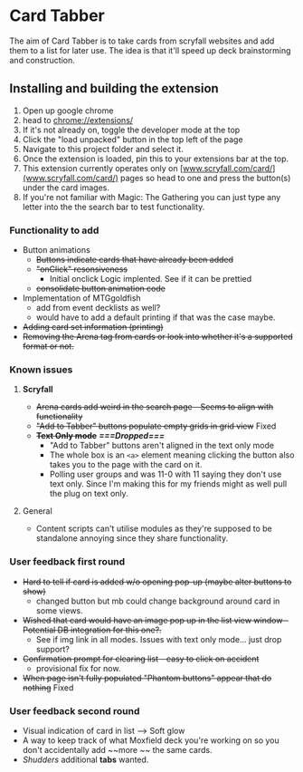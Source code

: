 # Card Tabber

The aim of Card Tabber is to take cards from scryfall websites and add them to a list for later use. The idea is that it'll speed up deck brainstorming and construction.

## Installing and building the extension

1. Open up google chrome
2. head to [chrome://extensions/](chrome://extensions/)
3. If it's not already on, toggle the developer mode at the top
4. Click the "load unpacked" button in the top left of the page
5. Navigate to this project folder and select it.
6. Once the extension is loaded, pin this to your extensions bar at the top.
7. This extension currently operates only on [www.scryfall.com/card/](www.scryfall.com/card/) pages so head to one and press the button(s) under the card images.
8. If you're not familiar with Magic: The Gathering you can just type any letter into the the search bar to test functionality.

### Functionality to add

* Button animations
    * ~~Buttons indicate cards that have already been added~~
    * ~~"onClick" resonsiveness~~
        * Initial onclick Logic implented. See if it can be prettied
    * ~~consolidate button animation code~~
* Implementation of MTGgoldfish
    * add from event decklists as well?
    * would have to add a default printing if that was the case maybe.
* ~~Adding card set information (printing)~~
* ~~Removing the Arena tag from cards or look into whether it's a supported format or not.~~

### Known issues

1. **Scryfall**
    * ~~Arena cards add weird in the search page - Seems to align with functionality~~
    * ~~"Add to Tabber" buttons populate empty grids in grid view~~ Fixed
    * ~~**Text Only mode**~~ **_===Dropped===_**
        * "Add to Tabber" buttons aren't aligned in the text only mode
        * The whole box is an `<a>` element meaning clicking the button also takes you to the page with the card on it.
        * Polling user groups and was 11-0 with 11 saying they don't use text only. Since I'm making this for my friends might as well pull the plug on text only.
    
2. General
    * Content scripts can't utilise modules as they're supposed to be standalone annoying since they share functionality.


### User feedback first round

* ~~Hard to tell if card is added w/o opening pop-up (maybe alter buttons to show)~~
    * changed button but mb could change background around card in some views.
* ~~Wished that card would have an image pop up in the list view window - Potential DB integration for this one?.~~
    * See if img link in all modes. Issues with text only mode... just drop support?
* ~~Confirmation prompt for clearing list - easy to click on accident~~
    * provisional fix for now.
* ~~When page isn't fully populated "Phantom buttons" appear that do nothing~~ Fixed

### User feedback second round

* Visual indication of card in list --> Soft glow
* A way to keep track of what Moxfield deck you're working on so you don't accidentally add ~~more ~~ the same cards.
* _Shudders_ additional **tabs** wanted.